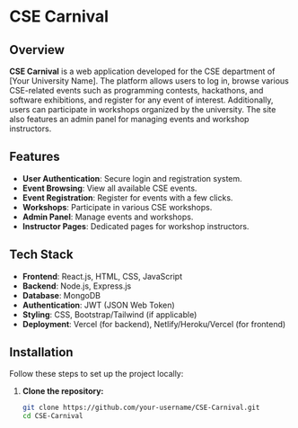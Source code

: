# CSE Carnival

## Overview

**CSE Carnival** is a web application developed for the CSE department of [Your University Name]. The platform allows users to log in, browse various CSE-related events such as programming contests, hackathons, and software exhibitions, and register for any event of interest. Additionally, users can participate in workshops organized by the university. The site also features an admin panel for managing events and workshop instructors.

## Features

- **User Authentication**: Secure login and registration system.
- **Event Browsing**: View all available CSE events.
- **Event Registration**: Register for events with a few clicks.
- **Workshops**: Participate in various CSE workshops.
- **Admin Panel**: Manage events and workshops.
- **Instructor Pages**: Dedicated pages for workshop instructors.

## Tech Stack

- **Frontend**: React.js, HTML, CSS, JavaScript
- **Backend**: Node.js, Express.js
- **Database**: MongoDB
- **Authentication**: JWT (JSON Web Token)
- **Styling**: CSS, Bootstrap/Tailwind (if applicable)
- **Deployment**: Vercel (for backend), Netlify/Heroku/Vercel (for frontend)

## Installation

Follow these steps to set up the project locally:

1. **Clone the repository:**
   ```bash
   git clone https://github.com/your-username/CSE-Carnival.git
   cd CSE-Carnival
